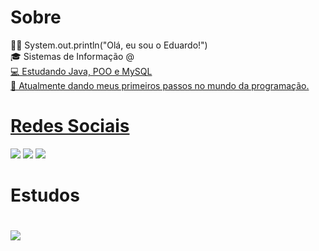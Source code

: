 <h1>Sobre</h1>
👨‍💻 System.out.println("Olá, eu sou o Eduardo!")<br>
🎓 Sistemas de Informação @ <a href="https://www.pucpr.br/">
<br>
💻 Estudando Java, POO e MySQL<br>
👔 Atualmente dando meus primeiros passos no mundo da programação.



<h1>Redes Sociais</h1>
<p align="left">
  <a href="https://skillicons.dev">
      <a href="https://instagram.com/eduardofabr" target="_blank"><img img src="https://skillicons.dev/icons?i=instagram" target="_blank"></a>
      <a href="https://www.linkedin.com/in/eduardofabri" target="_blank"><img img src="https://skillicons.dev/icons?i=linkedin" target="_blank"></a> 
      <a href="mailto:eduardohfabri@gmail.com" target="_blank"><img img src="https://skillicons.dev/icons?i=gmail" target="_blank"></a> 
  </a>
</p>

<h1>Estudos<h1>
<p align="left">
  <a href="https://skillicons.dev">
    <img src="https://skillicons.dev/icons?i=java,spring,py,javascript,html,css" />
  </a>
</p>

 
